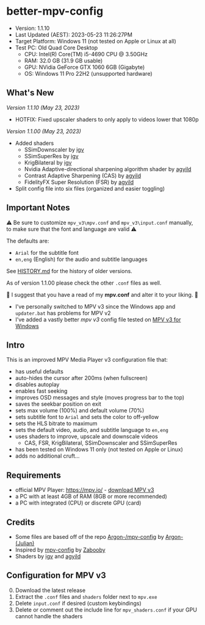 # better-mpv-config

- Version: 1.1.10
- Last Updated (AEST): 2023-05-23 11:26:27PM
- Target Platform: Windows 11 (not tested on Apple or Linux at all)
- Test PC: Old Quad Core Desktop
    - CPU: Intel(R) Core(TM) i5-4690 CPU @ 3.50GHz
    - RAM: 32.0 GB (31.9 GB usable)
    - GPU: NVidia GeForce GTX 1060 6GB (Gigabyte)
    - OS: Windows 11 Pro 22H2 (unsupported hardware)

## What's New

_Version 1.1.10 (May 23, 2023)_
- HOTFIX: Fixed upscaler shaders to only apply to videos lower that 1080p

_Version 1.1.00 (May 23, 2023)_
- Added shaders
    - SSimDownscaler by [igv](https://gist.github.com/igv/36508af3ffc84410fe39761d6969be10)
    - SSimSuperRes by [igv](https://gist.github.com/igv/2364ffa6e81540f29cb7ab4c9bc05b6b)
    - KrigBilateral by [igv](https://gist.github.com/igv/a015fc885d5c22e6891820ad89555637)
    - Nvidia Adaptive-directional sharpening algorithm shader by [agyild](https://gist.github.com/agyild/7e8951915b2bf24526a9343d951db214)
    - Contrast Adaptive Sharpening (CAS) by [agyild](https://gist.github.com/agyild/bbb4e58298b2f86aa24da3032a0d2ee6)
    - FidelityFX Super Resolution (FSR) by [agyild](https://gist.github.com/agyild/82219c545228d70c5604f865ce0b0ce5)
- Split config file into six files (organized and easier toggling)

## Important Notes

⚠️ Be sure to customize `mpv_v3\mpv.conf` and `mpv_v3\input.conf` manually,
to make sure that the font and language are valid ⚠️

The defaults are:

- `Arial` for the subtitle font
- `en,eng` (English) for the audio and subtitle languages

See [HISTORY.md](HISTORY.md) for the history of older versions.

As of version 1.1.00 please check the other `.conf` files as well.

📝 I suggest that you have a read of my __mpv.conf__ and alter it to your liking. 📝

- I've personally switched to MPV v3 since the Windows app and `updater.bat` has problems for MPV v2
- I've added a vastly better _mpv v3_ config file tested on [MPV v3 for Windows](https://sourceforge.net/projects/mpv-player-windows/files/64bit-v3/)

## Intro

This is an improved MPV Media Player v3 configuration file that:

- has useful defaults
- auto-hides the cursor after 200ms (when fullscreen)
- disables autoplay
- enables fast seeking
- improves OSD messages and style (moves progress bar to the top)
- saves the seekbar position on exit
- sets max volume (100%) and default volume (70%)
- sets subtitle font to `Arial` and sets the color to off-yellow
- sets the HLS bitrate to maximum
- sets the default video, audio, and subtitle language to `en,eng`
- uses shaders to improve, upscale and downscale videos
    - CAS, FSR, KrigBilateral, SSimDownscaler and SSimSuperRes
- has been tested on Windows 11 only (not tested on Apple or Linux)
- adds no additional cruft...

## Requirements

* official MPV Player: https://mpv.io/ - [download MPV v3](https://sourceforge.net/projects/mpv-player-windows/files/64bit-v3/)
* a PC with at least 4GB of RAM (8GB or more recommended)
* a PC with integrated (CPU) or discrete GPU (card)

## Credits

* Some files are based off of the repo [Argon-/mpv-config](https://github.com/Argon-/mpv-config) by [Argon- (Julian)](https://github.com/Argon-)
* Inspired by [mpv-config](https://github.com/Zabooby/mpv-config) by [Zabooby](https://github.com/Zabooby)
* Shaders by [igv](https://gist.github.com/igv) and [agyild](https://gist.github.com/agyild/)

## Configuration for MPV v3

0. Download the latest release
1. Extract the `.conf` files and `shaders` folder next to `mpv.exe`
2. Delete `input.conf` if desired (custom keybindings)
3. Delete or comment out the include line for `mpv_shaders.conf` if your GPU cannot handle the shaders
